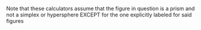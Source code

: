 Note that these calculators assume that the figure in question is a prism and not a simplex or hypersphere
EXCEPT for the one explicitly labeled for said figures
